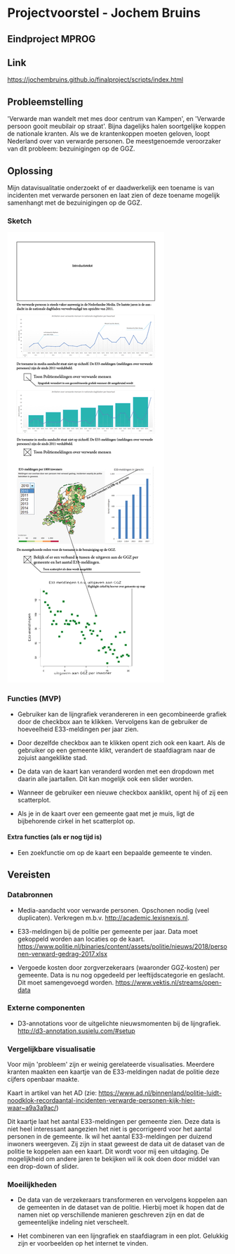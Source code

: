 # Projectvoorstel - Jochem Bruins
## Eindproject MPROG

## Link
https://jochembruins.github.io/finalproject/scripts/index.html

## Probleemstelling 
'Verwarde man wandelt met mes door centrum van Kampen', en 'Verwarde persoon gooit meubilair op straat'. Bijna dagelijks halen soortgelijke koppen de nationale kranten. Als we de krantenkoppen moeten geloven, loopt Nederland over van verwarde personen. De meestgenoemde veroorzaker van dit probleem: bezuinigingen op de GGZ. 

## Oplossing
Mijn datavisualitatie onderzoekt of er daadwerkelijk een toename is van incidenten met verwarde personen en laat zien of deze toename mogelijk samenhangt met de bezuinigingen op de GGZ.

### Sketch

![](doc/sketch.jpg)

### Functies (MVP) 
* Gebruiker kan de lijngrafiek verandereren in een gecombineerde grafiek door de checkbox aan te klikken. Vervolgens kan de gebruiker de hoeveelheid E33-meldingen per jaar zien.

* Door dezelfde checkbox aan te klikken opent zich ook een kaart. Als de gebruiker op een gemeente klikt, verandert de staafdiagram naar de zojuist aangeklikte stad. 

* De data van de kaart kan veranderd worden met een dropdown met daarin alle jaartallen. Dit kan mogelijk ook een slider worden. 

* Wanneer de gebruiker een nieuwe checkbox aanklikt, opent hij of zij een scatterplot.

* Als je in de kaart over een gemeente gaat met je muis, ligt de bijbehorende cirkel in het scatterplot op. 

#### Extra functies (als er nog tijd is)
* Een zoekfunctie om op de kaart een bepaalde gemeente te vinden.

## Vereisten

### Databronnen
* Media-aandacht voor verwarde personen. Opschonen nodig (veel duplicaten). Verkregen m.b.v. http://academic.lexisnexis.nl.

* E33-meldingen bij de politie per gemeente per jaar. Data moet gekoppeld worden aan locaties op de kaart. https://www.politie.nl/binaries/content/assets/politie/nieuws/2018/personen-verward-gedrag-2017.xlsx

* Vergoede kosten door zorgverzekeraars (waaronder GGZ-kosten) per gemeente. Data is nu nog opgedeeld per leeftijdscategorie en geslacht. Dit moet samengevoegd worden. https://www.vektis.nl/streams/open-data

### Externe componenten
* D3-annotations voor de uitgelichte nieuwsmomenten bij de lijngrafiek. http://d3-annotation.susielu.com/#setup

### Vergelijkbare visualisatie
Voor mijn 'probleem' zijn er weinig gerelateerde visualisaties. Meerdere kranten maakten een kaartje van de E33-meldingen nadat de politie deze cijfers openbaar maakte.

Kaart in artikel van het AD (zie: https://www.ad.nl/binnenland/politie-luidt-noodklok-recordaantal-incidenten-verwarde-personen-kijk-hier-waar~a9a3a9ac/)

Dit kaartje laat het aantal E33-meldingen per gemeente zien. Deze data is niet heel interessant aangezien het niet is gecorrigeerd voor het aantal personen in de gemeente. Ik wil het aantal E33-meldingen per duizend inwoners weergeven. Zij zijn in staat geweest de data uit de dataset van de politie te koppelen aan een kaart. Dit wordt voor mij een uitdaging. De mogelijkheid om andere jaren te bekijken wil ik ook doen door middel van een drop-down of slider. 

### Moeilijkheden
* De data van de verzekeraars transformeren en vervolgens koppelen aan de gemeenten in de dataset van de politie. Hierbij moet ik hopen dat de namen niet op verschillende manieren geschreven zijn en dat de gemeentelijke indeling niet verscheelt. 

* Het combineren van een lijngrafiek en staafdiagram in een plot. Gelukkig zijn er voorbeelden op het internet te vinden. 




